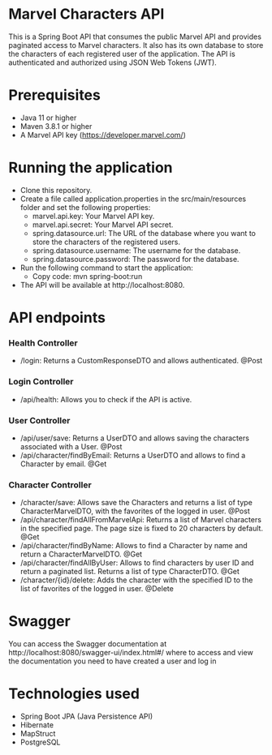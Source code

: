 # Marvel Characters API

This is a Spring Boot API that consumes the public Marvel API and provides paginated access to Marvel characters. It
also has its own database to store the characters of each registered user of the application. The API is authenticated
and authorized using JSON Web Tokens (JWT).

# Prerequisites

* Java 11 or higher
* Maven 3.8.1 or higher
* A Marvel API key (https://developer.marvel.com/)

# Running the application

* Clone this repository.
* Create a file called application.properties in the src/main/resources folder and set the following properties:
    - marvel.api.key: Your Marvel API key.
    - marvel.api.secret: Your Marvel API secret.
    - spring.datasource.url: The URL of the database where you want to store the characters of the registered users.
    - spring.datasource.username: The username for the database.
    - spring.datasource.password: The password for the database.
* Run the following command to start the application:
    - Copy code: mvn spring-boot:run
* The API will be available at http://localhost:8080.

# API endpoints

### Health Controller

* /login: Returns a CustomResponseDTO and allows authenticated. @Post

### Login Controller

* /api/health: Allows you to check if the API is active.

### User Controller

* /api/user/save: Returns a UserDTO and allows saving the characters associated with a User. @Post
* /api/character/findByEmail: Returns a UserDTO and allows to find a Character by email. @Get

### Character Controller

* /character/save: Allows save the Characters and returns a list of type CharacterMarvelDTO, with the favorites of the
  logged in user. @Post
* /api/character/findAllFromMarvelApi: Returns a list of Marvel characters in the specified page. The page size is fixed
  to 20 characters by default. @Get
* /api/character/findByName: Allows to find a Character by name and return a CharacterMarvelDTO. @Get
* /api/character/findAllByUser: Allows to find characters by user ID and return a paginated list. Returns a list of type
  CharacterDTO. @Get
* /character/{id}/delete: Adds the character with the specified ID to the list of favorites of the logged in user.
  @Delete

# Swagger

You can access the Swagger documentation at  http://localhost:8080/swagger-ui/index.html#/ where to access and view the
documentation you need to have created a user and log in

# Technologies used

* Spring Boot JPA (Java Persistence API)
* Hibernate
* MapStruct
* PostgreSQL
